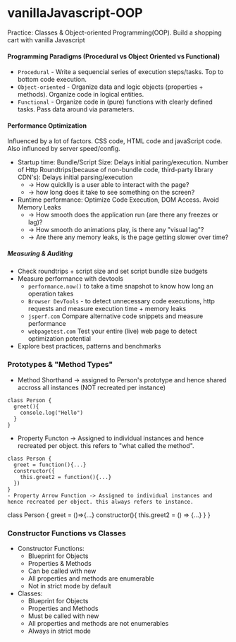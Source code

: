 # vanillaJavascript-OOP

Practice: Classes &amp; Object-oriented Programming(OOP). Build a shopping cart with vanilla Javascript

#### Programming Paradigms (Procedural vs Object Oriented vs Functional)

- `Procedural` - Write a sequencial series of execution steps/tasks. Top to bottom code execution.
- `Object-oriented` - Organize data and logic objects (properties + methods). Organize code in logical entities.
- `Functional` - Organize code in (pure) functions with clearly defined tasks. Pass data around via parameters.

#### Performance Optimization

Influenced by a lot of factors. CSS code, HTML code and javaScript code. Also influnced by server speed/config.

- Startup time: Bundle/Script Size: Delays initial paring/execution. Number of Http Roundtrips(because of non-bundle code, third-party library CDN's): Delays initial parsing/execution
  - -> How quicklly is a user able to interact with the page?
  - -> how long does it take to see something on the screen?
- Runtime performance: Optimize Code Execution, DOM Access. Avoid Memory Leaks
  - -> How smooth does the application run (are there any freezes or lag)?
  - -> How smooth do animations play, is there any "visual lag"?
  - -> Are there any memory leaks, is the page getting slower over time?

##### Measuring & Auditing

- Check roundtrips + script size and set script bundle size budgets
- Measure performance with devtools
  - `performance.now()` to take a time snapshot to know how long an operation takes
  - `Browser DevTools` - to detect unnecessary code executions, http requests and measure execution time + memory leaks
  - `jsperf.com` Compare alternative code snippets and measure performance
  - `webpagetest.com` Test your entire (live) web page to detect optimization potential
- Explore best practices, patterns and benchmarks

### Prototypes & "Method Types"

- Method Shorthand -> assigned to Person's prototype and hence shared accross all instances (NOT recreated per instance)

```
class Person {
  greet(){
    console.log("Hello")
  }
}
```

- Property Functon -> Assigned to individual instances and hence recreated per object. this refers to "what called the method".

```
class Person {
  greet = function(){...}
  constructor({
    this.greet2 = function(){...}
  })
}
- Property Arrow Function -> Assigned to individual instances and hence recreated per object. this always refers to instance.
```

class Person {
greet = ()=>{...}
constructor(){
this.greet2 = () => {...}
}
}

### Constructor Functions vs Classes

- Constructor Functions:
  - Blueprint for Objects
  - Properties & Methods
  - Can be called with new
  - All properties and methods are enumerable
  - Not in strict mode by default
- Classes:
  - Blueprint for Objects
  - Properties and Methods
  - Must be called with new
  - All properties and methods are not enumerables
  - Always in strict mode

